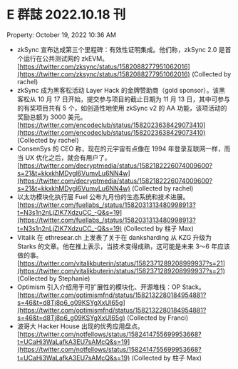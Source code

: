 # E 群誌 2022.10.18 刊

Property: October 19, 2022 10:36 AM

- zkSync 宣布达成第三个里程碑：有效性证明集成。他们称，zkSync 2.0 是首个运行在公共测试网的 zkEVM。[https://twitter.com/zksync/status/1582088277951062016](https://twitter.com/zksync/status/1582088277951062016) (Collected by rachel)
- zkSync 成为黑客松活动 Layer Hack 的金牌赞助商（gold sponsor）。该黑客松从 10 月 17 日开始，提交参与项目的截止日期为 11 月 13 日，其中可参与的有奖项目共有 5 个，如创造性地使用 zkSync v2 的 AA 功能，该项活动的奖励总额为 3000 美元。[https://twitter.com/encodeclub/status/1582023638429073410](https://twitter.com/encodeclub/status/1582023638429073410) (Collected by rachel)
- ConsenSys 的 CEO 称，现在的元宇宙有点像在 1994 年登录互联网一样，而当 UX 优化之后，就会有用户了。[https://twitter.com/decryptmedia/status/1582182226074009600?s=21&t=kkxkhMDygl6VumvLu6NN4w](https://twitter.com/decryptmedia/status/1582182226074009600?s=21&t=kkxkhMDygl6VumvLu6NN4w) (Collected by rachel)
- 以太坊模块化执行层 Fuel 公布九月份的生态系统和技术进展。[https://twitter.com/fuellabs_/status/1582031313480998913?t=N3s1n2nLjZIK7XdzuCC_-Q&s=19](https://twitter.com/fuellabs_/status/1582031313480998913?t=N3s1n2nLjZIK7XdzuCC_-Q&s=19) (Collected by 柱子 Max)
- Vitalik 在 ethresear.ch 上发表了关于在 danksharding 从 KZG 升级为 Starks 的文章。他在推上表示，当技术变得成熟，这可能是未来 3～6 年应该做的事。[https://twitter.com/vitalikbuterin/status/1582371289208999937?s=21](https://twitter.com/vitalikbuterin/status/1582371289208999937?s=21) (Collected by Stephanie)
- Optimism 引入介绍用于可扩展性的模块化、开源堆栈：OP Stack。[https://twitter.com/optimismfnd/status/1582132280184954881?s=46&t=d8Tj8p6_g09KSYgXxUI65g](https://twitter.com/optimismfnd/status/1582132280184954881?s=46&t=d8Tj8p6_g09KSYgXxUI65g) (Collected by Franci)
- 波哥大 Hacker House 出现的优秀应用盘点。[https://twitter.com/notfellows/status/1582414755699953668?t=UCaHi3WaLafkA3EU7sAMcQ&s=19](https://twitter.com/notfellows/status/1582414755699953668?t=UCaHi3WaLafkA3EU7sAMcQ&s=19) (Collected by 柱子 Max)